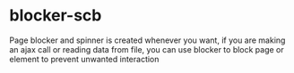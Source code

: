 # blocker-scb
Page blocker and spinner is created whenever you want, if you are making an ajax call or reading data from file, you can use blocker to block page or element to prevent unwanted interaction

